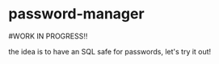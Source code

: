 # password-manager
#WORK IN PROGRESS!!

the idea is to have an SQL safe for passwords, let's try it out!

